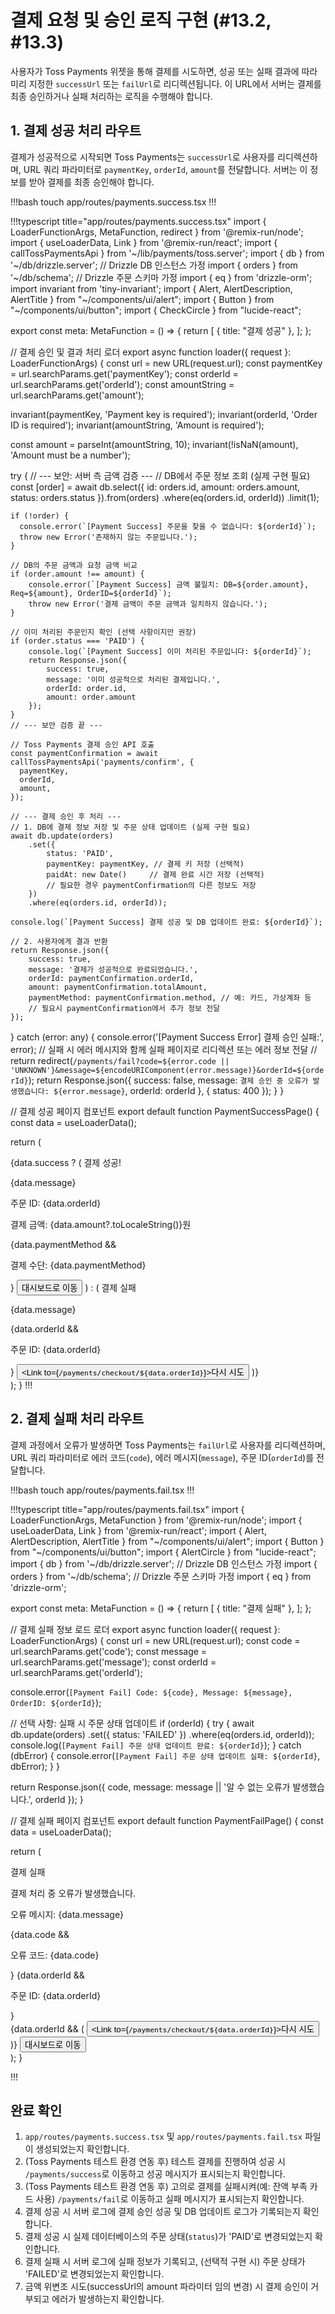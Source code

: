 # 결제 요청 및 승인 로직 구현 (#13.2, #13.3)

사용자가 Toss Payments 위젯을 통해 결제를 시도하면, 성공 또는 실패 결과에 따라 미리 지정한 `successUrl` 또는 `failUrl`로 리디렉션됩니다. 이 URL에서 서버는 결제를 최종 승인하거나 실패 처리하는 로직을 수행해야 합니다.

## 1. 결제 성공 처리 라우트

결제가 성공적으로 시작되면 Toss Payments는 `successUrl`로 사용자를 리디렉션하며, URL 쿼리 파라미터로 `paymentKey`, `orderId`, `amount`를 전달합니다. 서버는 이 정보를 받아 결제를 최종 승인해야 합니다.

!!!bash
touch app/routes/payments.success.tsx
!!!

!!!typescript title="app/routes/payments.success.tsx"
import { LoaderFunctionArgs, MetaFunction, redirect } from '@remix-run/node';
import { useLoaderData, Link } from '@remix-run/react';
import { callTossPaymentsApi } from '~/lib/payments/toss.server';
import { db } from '~/db/drizzle.server'; // Drizzle DB 인스턴스 가정
import { orders } from '~/db/schema'; // Drizzle 주문 스키마 가정
import { eq } from 'drizzle-orm';
import invariant from 'tiny-invariant';
import { Alert, AlertDescription, AlertTitle } from "~/components/ui/alert";
import { Button } from "~/components/ui/button";
import { CheckCircle } from "lucide-react";

export const meta: MetaFunction = () => {
  return [
    { title: "결제 성공" },
  ];
};

// 결제 승인 및 결과 처리 로더
export async function loader({ request }: LoaderFunctionArgs) {
  const url = new URL(request.url);
  const paymentKey = url.searchParams.get('paymentKey');
  const orderId = url.searchParams.get('orderId');
  const amountString = url.searchParams.get('amount');

  invariant(paymentKey, 'Payment key is required');
  invariant(orderId, 'Order ID is required');
  invariant(amountString, 'Amount is required');

  const amount = parseInt(amountString, 10);
  invariant(!isNaN(amount), 'Amount must be a number');

  try {
    // --- 보안: 서버 측 금액 검증 --- 
    // DB에서 주문 정보 조회 (실제 구현 필요)
    const [order] = await db.select({
        id: orders.id,
        amount: orders.amount,
        status: orders.status
    }).from(orders)
      .where(eq(orders.id, orderId))
      .limit(1);

    if (!order) {
      console.error(`[Payment Success] 주문을 찾을 수 없습니다: ${orderId}`);
      throw new Error('존재하지 않는 주문입니다.');
    }

    // DB의 주문 금액과 요청 금액 비교
    if (order.amount !== amount) {
        console.error(`[Payment Success] 금액 불일치: DB=${order.amount}, Req=${amount}, OrderID=${orderId}`);
        throw new Error('결제 금액이 주문 금액과 일치하지 않습니다.');
    }
    
    // 이미 처리된 주문인지 확인 (선택 사항이지만 권장)
    if (order.status === 'PAID') {
        console.log(`[Payment Success] 이미 처리된 주문입니다: ${orderId}`);
        return Response.json({ 
            success: true, 
            message: '이미 성공적으로 처리된 결제입니다.', 
            orderId: order.id, 
            amount: order.amount 
        });
    }
    // --- 보안 검증 끝 ---

    // Toss Payments 결제 승인 API 호출
    const paymentConfirmation = await callTossPaymentsApi('payments/confirm', {
      paymentKey,
      orderId,
      amount,
    });

    // --- 결제 승인 후 처리 --- 
    // 1. DB에 결제 정보 저장 및 주문 상태 업데이트 (실제 구현 필요)
    await db.update(orders)
        .set({ 
            status: 'PAID', 
            paymentKey: paymentKey, // 결제 키 저장 (선택적)
            paidAt: new Date()     // 결제 완료 시간 저장 (선택적)
            // 필요한 경우 paymentConfirmation의 다른 정보도 저장
        })
        .where(eq(orders.id, orderId));

    console.log(`[Payment Success] 결제 성공 및 DB 업데이트 완료: ${orderId}`);

    // 2. 사용자에게 결과 반환
    return Response.json({ 
        success: true, 
        message: '결제가 성공적으로 완료되었습니다.', 
        orderId: paymentConfirmation.orderId, 
        amount: paymentConfirmation.totalAmount, 
        paymentMethod: paymentConfirmation.method, // 예: 카드, 가상계좌 등
        // 필요시 paymentConfirmation에서 추가 정보 전달
    });

  } catch (error: any) {
    console.error('[Payment Success Error] 결제 승인 실패:', error);
    // 실패 시 에러 메시지와 함께 실패 페이지로 리디렉션 또는 에러 정보 전달
    // return redirect(`/payments/fail?code=${error.code || 'UNKNOWN'}&message=${encodeURIComponent(error.message)}&orderId=${orderId}`);
    return Response.json({ 
        success: false, 
        message: `결제 승인 중 오류가 발생했습니다: ${error.message}`, 
        orderId: orderId 
    }, { status: 400 });
  }
}

// 결제 성공 페이지 컴포넌트
export default function PaymentSuccessPage() {
  const data = useLoaderData<typeof loader>();

  return (
    <div className="container mx-auto p-4 max-w-md text-center">
        {data.success ? (
             <Alert variant="default" className="bg-green-50 border-green-300 text-green-800">
                <CheckCircle className="h-5 w-5 text-green-600" />
                <AlertTitle className="font-bold">결제 성공!</AlertTitle>
                <AlertDescription>
                    <p>{data.message}</p>
                    <p className="mt-2">주문 ID: {data.orderId}</p>
                    <p>결제 금액: {data.amount?.toLocaleString()}원</p>
                    {data.paymentMethod && <p>결제 수단: {data.paymentMethod}</p>}
                    <Button asChild variant="outline" className="mt-4">
                        <Link to="/dashboard">대시보드로 이동</Link> 
                    </Button>
                </AlertDescription>
            </Alert>
        ) : (
            <Alert variant="destructive">
                <AlertTitle>결제 실패</AlertTitle>
                <AlertDescription>
                    <p>{data.message}</p>
                    {data.orderId && <p className="mt-2">주문 ID: {data.orderId}</p>}
                     <Button asChild variant="outline" className="mt-4">
                        <Link to={`/payments/checkout/${data.orderId}`}>다시 시도</Link> 
                    </Button>
                </AlertDescription>
            </Alert>
        )}
    </div>
  );
}
!!!

## 2. 결제 실패 처리 라우트

결제 과정에서 오류가 발생하면 Toss Payments는 `failUrl`로 사용자를 리디렉션하며, URL 쿼리 파라미터로 에러 코드(`code`), 에러 메시지(`message`), 주문 ID(`orderId`)를 전달합니다.

!!!bash
touch app/routes/payments.fail.tsx
!!!

!!!typescript title="app/routes/payments.fail.tsx"
import { LoaderFunctionArgs, MetaFunction } from '@remix-run/node';
import { useLoaderData, Link } from '@remix-run/react';
import { Alert, AlertDescription, AlertTitle } from "~/components/ui/alert";
import { Button } from "~/components/ui/button";
import { AlertCircle } from "lucide-react";
import { db } from '~/db/drizzle.server'; // Drizzle DB 인스턴스 가정
import { orders } from '~/db/schema'; // Drizzle 주문 스키마 가정
import { eq } from 'drizzle-orm';

export const meta: MetaFunction = () => {
  return [
    { title: "결제 실패" },
  ];
};

// 결제 실패 정보 로드 로더
export async function loader({ request }: LoaderFunctionArgs) {
  const url = new URL(request.url);
  const code = url.searchParams.get('code');
  const message = url.searchParams.get('message');
  const orderId = url.searchParams.get('orderId');

  console.error(`[Payment Fail] Code: ${code}, Message: ${message}, OrderID: ${orderId}`);

  // 선택 사항: 실패 시 주문 상태 업데이트
  if (orderId) {
      try {
          await db.update(orders)
              .set({ status: 'FAILED' })
              .where(eq(orders.id, orderId));
          console.log(`[Payment Fail] 주문 상태 업데이트 완료: ${orderId}`);
      } catch (dbError) {
          console.error(`[Payment Fail] 주문 상태 업데이트 실패: ${orderId}`, dbError);
      }
  }

  return Response.json({ 
    code, 
    message: message || '알 수 없는 오류가 발생했습니다.', 
    orderId 
  });
}

// 결제 실패 페이지 컴포넌트
export default function PaymentFailPage() {
  const data = useLoaderData<typeof loader>();

  return (
    <div className="container mx-auto p-4 max-w-md text-center">
      <Alert variant="destructive">
        <AlertCircle className="h-5 w-5" />
        <AlertTitle>결제 실패</AlertTitle>
        <AlertDescription>
          <p>결제 처리 중 오류가 발생했습니다.</p>
          <p className="mt-2">오류 메시지: {data.message}</p>
          {data.code && <p>오류 코드: {data.code}</p>}
          {data.orderId && <p>주문 ID: {data.orderId}</p>}
          <div className="mt-4 space-x-2">
            {data.orderId && (
                 <Button asChild variant="outline">
                    <Link to={`/payments/checkout/${data.orderId}`}>다시 시도</Link> 
                 </Button>
            )}
             <Button asChild variant="secondary">
                <Link to="/dashboard">대시보드로 이동</Link> 
            </Button>
          </div>
        </AlertDescription>
      </Alert>
    </div>
  );
}

!!!

## 완료 확인

1.  `app/routes/payments.success.tsx` 및 `app/routes/payments.fail.tsx` 파일이 생성되었는지 확인합니다.
2.  (Toss Payments 테스트 환경 연동 후) 테스트 결제를 진행하여 성공 시 `/payments/success`로 이동하고 성공 메시지가 표시되는지 확인합니다.
3.  (Toss Payments 테스트 환경 연동 후) 고의로 결제를 실패시켜(예: 잔액 부족 카드 사용) `/payments/fail`로 이동하고 실패 메시지가 표시되는지 확인합니다.
4.  결제 성공 시 서버 로그에 결제 승인 성공 및 DB 업데이트 로그가 기록되는지 확인합니다.
5.  결제 성공 시 실제 데이터베이스의 주문 상태(`status`)가 'PAID'로 변경되었는지 확인합니다.
6.  결제 실패 시 서버 로그에 실패 정보가 기록되고, (선택적 구현 시) 주문 상태가 'FAILED'로 변경되었는지 확인합니다.
7.  금액 위변조 시도(successUrl의 amount 파라미터 임의 변경) 시 결제 승인이 거부되고 에러가 발생하는지 확인합니다.
``` 